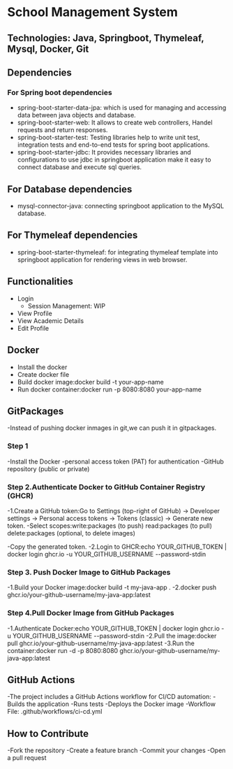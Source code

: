 
# School Management System 
## Technologies: Java, Springboot, Thymeleaf, Mysql, Docker, Git
## Dependencies  
### For Spring boot dependencies
- spring-boot-starter-data-jpa: which is used for managing and accessing data between java objects and database.
- spring-boot-starter-web: It allows to create web controllers, Handel requests and return responses.
- spring-boot-starter-test: Testing libraries help to write unit test, integration tests and end-to-end tests for spring boot applications.
- spring-boot-starter-jdbc: It provides necessary libraries and configurations to use jdbc in springboot application make it easy to connect database and execute sql queries.

## For Database dependencies
- mysql-connector-java: connecting springboot application to the MySQL database.

## For Thymeleaf dependencies
- spring-boot-starter-thymeleaf: for integrating thymeleaf template into springboot application for rendering views in web browser.


## Functionalities
- Login
  - Session Management: WIP 
- View Profile
- View Academic Details
- Edit Profile

## Docker
- Install the docker
- Create docker file
- Build docker image:docker build -t your-app-name
- Run docker container:docker run -p 8080:8080 your-app-name
## GitPackages
-Instead of pushing docker inmages in git,we can push it in gitpackages.
### Step 1
-Install the Docker
-personal access token (PAT) for authentication
-GitHub repository (public or private)
### Step 2.Authenticate Docker to GitHub Container Registry (GHCR)
-1.Create a GitHub token:Go to Settings (top-right of GitHub) → Developer settings → Personal access tokens → Tokens (classic) → Generate new token. 
-Select scopes:write:packages (to push)
                 read:packages (to pull)
                 delete:packages (optional, to delete images)

-Copy the generated token.
-2.Login to GHCR:echo YOUR_GITHUB_TOKEN | docker login ghcr.io -u YOUR_GITHUB_USERNAME --password-stdin
### Step 3. Push Docker Image to GitHub Packages
-1.Build your Docker image:docker build -t my-java-app .
-2.docker push ghcr.io/your-github-username/my-java-app:latest
### Step 4.Pull Docker Image from GitHub Packages
-1.Authenticate Docker:echo YOUR_GITHUB_TOKEN | docker login ghcr.io -u YOUR_GITHUB_USERNAME --password-stdin
-2.Pull the image:docker pull ghcr.io/your-github-username/my-java-app:latest
-3.Run the container:docker run -d -p 8080:8080 ghcr.io/your-github-username/my-java-app:latest

## GitHub Actions
-The project includes a GitHub Actions workflow for CI/CD automation: 
-Builds the application
-Runs tests
-Deploys the Docker image 
  -Workflow File: .github/workflows/ci-cd.yml
## How to Contribute
-Fork the repository
-Create a feature branch
-Commit your changes
-Open a pull request
